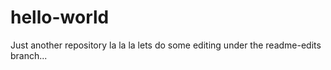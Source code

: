 # hello-world
Just another repository
la la la
lets do some editing under the readme-edits branch...
